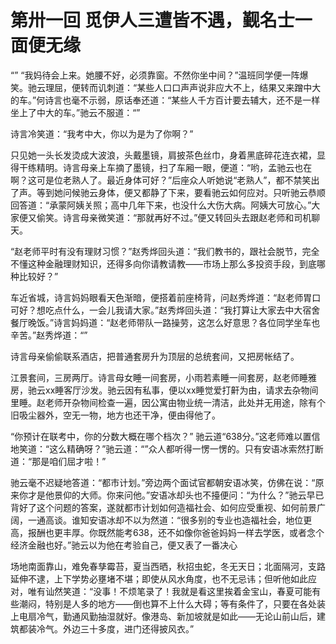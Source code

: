# 第卅一回 觅伊人三遭皆不遇，觐名士一面便无缘

“”
“我妈待会上来。她腰不好，必须靠窗。不然你坐中间？”温班同学便一阵爆笑。驰云理屈，便转而讥刺道：“某些人口口声声说非应大不上，结果又来蹭中大的车。”何诗言也毫不示弱，原话奉还道：“某些人千方百计要去辅大，还不是一样坐上了中大的车。”驰云不服道：“”

诗言冷笑道：“我考中大，你以为是为了你啊？”

只见她一头长发烫成大波浪，头戴墨镜，肩披茶色丝巾，身着黑底碎花连衣裙，显得干练精明。诗言母亲上车摘了墨镜，扫了车厢一眼，便道：“哟，孟驰云也在啊？这可是位老熟人了。最近身体可好？”后座众人听她说“老熟人”，都不禁笑出了声。等到她问候驰云身体，便又都静了下来，要看驰云如何应对。只听驰云恭顺回答道：“承蒙阿姨关照；高中几年下来，也没什么大伤大病。阿姨大可放心。”大家便又偷笑。诗言母亲微笑道：“那就再好不过。”便又转回头去跟赵老师和司机聊天。

“赵老师平时有没有理财习惯？”赵秀烨回头道：“我们教书的，跟社会脱节，完全不懂这种金融理财知识，还得多向你请教请教——市场上那么多投资手段，到底哪种比较好？”

车近省城，诗言妈妈眼看天色渐暗，便搭着前座椅背，问赵秀烨道：“赵老师胃口可好？想吃点什么，一会儿我请大家。”赵秀烨回头道：“我打算让大家去中大宿舍餐厅晚饭。”诗言妈妈道：“赵老师带队一路操劳，这怎么好意思？各位同学坐车也辛苦。”赵秀烨道：“”

诗言母亲偷偷联系酒店，把普通套房升为顶层的总统套间，又把房帐结了。

江景套间，三房两厅。诗言母女睡一间套房，小雨若素睡一间套房，赵老师睡雅房，驰云xx睡客厅沙发。驰云因有私事，便以xx睡觉爱打鼾为由，请求去杂物间里睡。赵老师开杂物间检查一遍，因公寓由物业统一清洁，此处并无用途，除有个旧吸尘器外，空无一物，地方也还干净，便由得他了。

“你预计在联考中，你的分数大概在哪个档次？”
驰云道“638分。”这老师难以置信地笑道：“这么精确呀？”驰云道：“”众人都听得一愣一愣的。只有安语冰索然打断道：“那是咱们屈才啦！”

驰云毫不迟疑地答道：“都市计划。”旁边两个面试官都朝安语冰笑，仿佛在说：“原来你才是他景仰的大师。你来问他。”安语冰却头也不擡便问：“为什么？”驰云早已背好了这个问题的答案，遂就都市计划如何造福社会、如何应受重视、如何前景广阔，一通高谈。谁知安语冰却不以为然道：“很多别的专业也造福社会，地位更高，报酬也更丰厚。你既然能考638，还不如像你爸爸妈妈一样去学医，或者念个经济金融也好。”驰云以为他在考验自己，便又表了一番决心

场地南面靠山，难免春孳霉苔，夏当西晒，秋招虫蛇，冬无天日；北面隔河，支路延伸不逮，上下学势必壅堵不堪；即使从风水角度，也不无忌讳；但听他如此应对，唯有讪然笑道：“没事！不烦笔录了！我就是看这里挨着金宝山，春夏可能有些潮闷，特别是人多的地方——倒也算不上什么大碍；等有条件了，只要在各处装上电扇冷气，勤通风勤抽湿就好。像港岛、新加坡就是如此——无论山前山后，建筑都装冷气。外边三十多度，进门还得披风衣。”